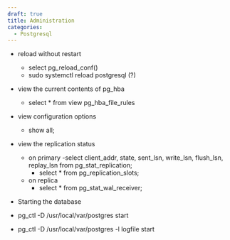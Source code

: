 ```yaml
---
draft: true
title: Administration
categories:
  - Postgresql
---
```

- reload without restart
  - select pg_reload_conf()
  - sudo systemctl reload postgresql (?)

- view the current contents of pg_hba
  - select * from view pg_hba_file_rules

- view configuration options
    - show all;


- view the replication status
  - on primary
    -select client_addr, state, sent_lsn, write_lsn,
    flush_lsn, replay_lsn from pg_stat_replication;
    - select * from pg_replication_slots;
  - on replica
      -  select * from pg_stat_wal_receiver;


-  Starting the database
  - pg_ctl -D /usr/local/var/postgres start
  - pg_ctl -D /usr/local/var/postgres -l logfile start 
